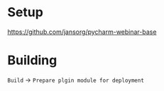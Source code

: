 # Setup

https://github.com/jansorg/pycharm-webinar-base

# Building

`Build` -> `Prepare plgin module for deployment`